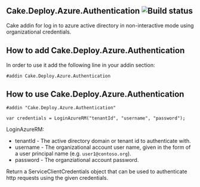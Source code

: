 ## Cake.Deploy.Azure.Authentication ![Build status](https://ci.appveyor.com/api/projects/status/github/ObjectivityLtd/Cake.Deploy.Azure.Authentication?svg=true)
Cake addin for log in to azure active directory in non-interactive mode using organizational credentials.

## How to add Cake.Deploy.Azure.Authentication
In order to use it add the following line in your addin section:
```cake
#addin Cake.Deploy.Azure.Authentication
```

## How to use Cake.Deploy.Azure.Authentication

```cake
#addin "Cake.Deploy.Azure.Authentication"

var credentials = LoginAzureRM("tenantId", "username", "password");
```
LoginAzureRM:
* tenantId - The active directory domain or tenant id to authenticate with.
* username - The organizational account user name, given in the form of a user principal name (e.g. ``user1@contoso.org``).
* password - The organziational account password.           
            
Return a ServiceClientCredentials object that can be used to authenticate http requests using the given credentials.
